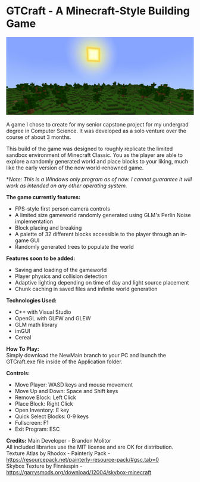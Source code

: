 # GTCraft - A Minecraft-Style Building Game

![alt text](https://github.com/GutstheHawk/GTCraft/blob/main/Application/res/screenshots/GTCraft.png?raw=true)

A game I chose to create for my senior capstone project for my undergrad degree in Computer Science. It was developed as a solo venture over the course of about 3 months.

This build of the game was designed to roughly replicate the limited sandbox environment of Minecraft Classic.
You as the player are able to explore a randomly generated world and place blocks to your liking, much like the early version of the now world-renowned game.

**Note: This is a Windows only program as of now. I cannot guarantee it will work as intended on any other operating system.*

**The game currently features:**
- FPS-style first person camera controls
- A limited size gameworld randomly generated using GLM's Perlin Noise implementation
- Block placing and breaking
- A palette of 32 different blocks accessible to the player through an in-game GUI
- Randomly generated trees to populate the world

**Features soon to be added:**
- Saving and loading of the gameworld
- Player physics and collision detection
- Adaptive lighting depending on time of day and light source placement
- Chunk caching in saved files and infinite world generation

**Technologies Used:**
- C++ with Visual Studio
- OpenGL with GLFW and GLEW
- GLM math library
- imGUI
- Cereal

**How To Play:**\
Simply download the NewMain branch to your PC and launch the GTCraft.exe file inside of the Application folder.

**Controls:**
- Move Player: WASD keys and mouse movement
- Move Up and Down: Space and Shift keys
- Remove Block: Left Click
- Place Block: Right Click
- Open Inventory: E key
- Quick Select Blocks: 0-9 keys
- Fullscreen: F1
- Exit Program: ESC

**Credits:**
Main Developer - Brandon Molitor\
All included libraries use the MIT license and are OK for distribution.\
Texture Atlas by Rhodox - Painterly Pack - https://resourcepack.net/painterly-resource-pack/#gsc.tab=0 \
Skybox Texture by Finniespin - https://garrysmods.org/download/12004/skybox-minecraft
